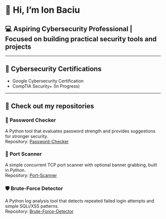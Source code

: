 # 👋 Hi, I’m Ion Baciu  

## 💻 Aspiring Cybersecurity Professional | Focused on building practical security tools and projects  

---

## 📄 Cybersecurity Certifications  
- Google Cybersecurity Certification  
- CompTIA Security+ (In Progress)  

---

## 📌 Check out my repositories  

### 🔑 Password Checker  
A Python tool that evaluates password strength and provides suggestions for stronger security.  
Repository: [Password-Checker](https://github.com/IonBaciu-Projects/Password-Checker)

### 🔎 Port Scanner  
A simple concurrent TCP port scanner with optional banner grabbing, built in Python.  
Repository: [Port-Scanner](https://github.com/IonBaciu-Projects/Port-Scanner) 

### 🛡️ Brute-Force Detector  
A Python log analysis tool that detects repeated failed login attempts and simple SQLi/XSS patterns.  
Repository: [Brute-Force-Detector](https://github.com/IonBaciu-Projects/Brute-Force-Detector)
